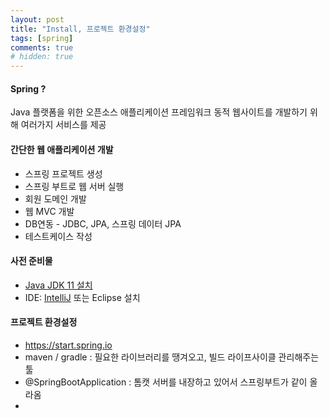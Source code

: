 ```yaml
---
layout: post
title: "Install, 프로젝트 환경설정"
tags: [spring]
comments: true
# hidden: true
---
```


#### Spring ?
Java 플랫폼을 위한 오픈소스 애플리케이션 프레임워크
동적 웹사이트를 개발하기 위해 여러가지 서비스를 제공

#### 간단한 웹 애플리케이션 개발
* 스프링 프로젝트 생성
* 스프링 부트로 웹 서버 실행
* 회원 도메인 개발
* 웹 MVC 개발
* DB연동 - JDBC, JPA, 스프링 데이터 JPA
* 테스트케이스 작성

#### 사전 준비물
* [Java JDK 11 설치](https://www.oracle.com/java/technologies/javase-downloads.html)
* IDE: [IntelliJ](https://www.jetbrains.com/ko-kr/idea/download/#section=windows) 또는 Eclipse 설치


#### 프로젝트 환경설정

* https://start.spring.io
* maven / gradle : 필요한 라이브러리를 땡겨오고, 빌드 라이프사이클 관리해주는 툴
* @SpringBootApplication : 톰캣 서버를 내장하고 있어서 스프링부트가 같이 올라옴
* 
